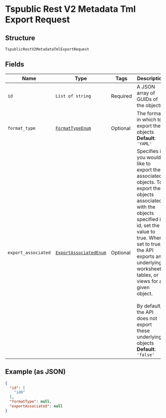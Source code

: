 
# Tspublic Rest V2 Metadata Tml Export Request

## Structure

`TspublicRestV2MetadataTmlExportRequest`

## Fields

| Name | Type | Tags | Description |
|  --- | --- | --- | --- |
| `id` | `List of string` | Required | A JSON array of GUIDs of the objects. |
| `format_type` | [`FormatTypeEnum`](../../doc/models/format-type-enum.md) | Optional | The format in which to export the objects<br>**Default**: `'YAML'` |
| `export_associated` | [`ExportAssociatedEnum`](../../doc/models/export-associated-enum.md) | Optional | Specifies if you would like to export the associated objects. To export the objects associated with the objects specified in id, set the value to true. When set to true, the API exports any underlying worksheets, tables, or views for a given object.<br><br>By default, the API does not export these underlying objects<br>**Default**: `'false'` |

## Example (as JSON)

```json
{
  "id": [
    "id0"
  ],
  "formatType": null,
  "exportAssociated": null
}
```

